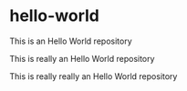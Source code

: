 # hello-world


This is an Hello World repository


This is really an Hello World repository


This is really really an Hello World repository
